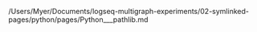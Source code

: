 /Users/Myer/Documents/logseq-multigraph-experiments/02-symlinked-pages/python/pages/Python___pathlib.md
